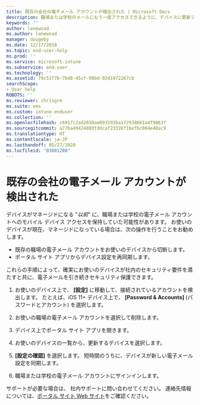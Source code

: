```yaml
---
title: 既存の会社の電子メール アカウントが検出された | Microsoft Docs
description: 職場または学校のメールにもう一度アクセスできるように、デバイスに更新プログラムを適用する方法について説明します。
keywords: ''
author: lenewsad
ms.author: lanewsad
manager: dougeby
ms.date: 12/17/2018
ms.topic: end-user-help
ms.prod: ''
ms.service: microsoft-intune
ms.subservice: end-user
ms.technology: ''
ms.assetid: 74c51f7b-7bd8-45cf-99bd-02d1972267cb
searchScope:
- User help
ROBOTS: ''
ms.reviewer: chrisgre
ms.suite: ems
ms.custom: intune-enduser
ms.collection: ''
ms.openlocfilehash: c6917c2ad2650ae093293ba172934661a4f9863f
ms.sourcegitcommit: a77ba49424803fddcaf23326f1befbc004e48ac9
ms.translationtype: HT
ms.contentlocale: ja-JP
ms.lasthandoff: 05/27/2020
ms.locfileid: "83881288"
---
```

# <a name="an-existing-company-email-account-was-found"></a>既存の会社の電子メール アカウントが検出された

デバイスがマネージドになる "*以前*" に、職場または学校の電子メール アカウントへのモバイル デバイス アクセスを保持していた可能性があります。 お使いのデバイスが現在、マネージドになっている場合は、次の操作を行うことをお勧めします。

* 既存の職場の電子メール アカウントをお使いのデバイスから切断します。
* ポータル サイト アプリからデバイス設定を再同期します。  

これらの手順によって、確実にお使いのデバイスが社内のセキュリティ要件を満たすと共に、電子メールを引き続きセキュリティ保護できます。

1. お使いのデバイス上で、 **[設定]** に移動して、接続されているアカウントを検出します。 たとえば、iOS 11+ デバイス上で、 **[Password & Accounts]** \(パスワードとアカウント\) を選択します。
 
2. お使いの職場の電子メール アカウントを選択して削除します。

3. デバイス上でポータル サイト アプリを開きます。  

4. お使いのデバイスの一覧から、更新するデバイスを選択します。

5. **[設定の確認]** を選択します。 短時間のうちに、デバイスが新しい電子メール設定を同期します。

6. 職場または学校の電子メール アカウントにサインインします。

サポートが必要な場合は、 社内サポートに問い合わせてください。 連絡先情報については、[ポータル サイト Web サイト](https://go.microsoft.com/fwlink/?linkid=2010980)をご確認ください。
